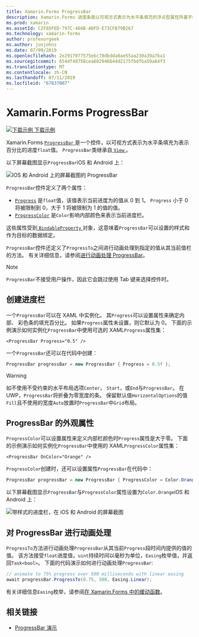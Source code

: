 ```yaml
---
title: Xamarin.Forms ProgressBar
description: Xamarin.Forms 进度条是以可视方式表示为水平条填充的浮点型属性所基于的进度的控件。
ms.prod: xamarin
ms.assetId: C2F85FED-797C-466B-A0FD-E73CFB79B267
ms.technology: xamarin-forms
author: profexorgeek
ms.author: jusjohns
ms.date: 07/09/2019
ms.openlocfilehash: 2e2917077575ebc78dbdda8ae55aa230a39a7ba1
ms.sourcegitcommit: 654df48758cea602946644d2175fbdfba59a64f3
ms.translationtype: MT
ms.contentlocale: zh-CN
ms.lasthandoff: 07/11/2019
ms.locfileid: "67837007"
---
```

# <a name="xamarinforms-progressbar"></a>Xamarin.Forms ProgressBar
[![下载示例](~/media/shared/download.png) 下载示例](https://github.com/xamarin/xamarin-forms-samples/tree/master/UserInterface/ProgressBarDemos)

Xamarin.Forms [ `ProgressBar` ](xref:Xamarin.Forms.ProgressBar)是一个控件，以可视方式表示为水平条填充为表示百分比的进度`float`值。 `ProgressBar`类继承自[ `View` ](xref:Xamarin.Forms.View)。

以下屏幕截图显示`ProgressBar`iOS 和 Android 上：

![IOS 和 Android 上的屏幕截图的 ProgressBar](progressbar-images/progressbars-default.png "iOS 和 Android 上的进度栏")

`ProgressBar`控件定义了两个属性：

* [`Progress`](xref:Xamarin.Forms.ProgressBar.Progress) 是`float`值，该值表示当前进度为的值从 0 到 1。 `Progress` 小于 0 将被限制到 0，大于 1 将被限制为 1 的值的值。
* [`ProgressColor`](xref:Xamarin.Forms.ProgressBar.ProgressColor) 是`Color`影响内部颜色来表示当前进度栏。

这些属性受到[ `BindableProperty` ](xref:Xamarin.Forms.BindableProperty)对象，这意味着`ProgressBar`可以设置的样式和作为目标的数据绑定。

`ProgressBar`控件还定义了`ProgressTo`之间进行动画处理到指定的值从其当前值栏的方法。 有关详细信息，请参阅[进行动画处理 ProgressBar](#animate-a-progressbar)。

> [!NOTE]
> `ProgressBar`不接受用户操作，因此它会跳过使用 Tab 键来选择控件时。

## <a name="create-a-progressbar"></a>创建进度栏

一个`ProgressBar`可以在 XAML 中实例化。 其`Progress`可以设置属性来确定内部、 彩色条的填充百分比。 如果`Progress`属性未设置，则它默认为 0。 下面的示例演示如何实例化`ProgressBar`中使用可选的 XAML`Progress`属性集：

```xaml
<ProgressBar Progress="0.5" />
```

一个`ProgressBar`还可以在代码中创建：

```csharp
ProgressBar progressBar = new ProgressBar { Progress = 0.5f };
```

> [!WARNING]
> 如不使用不受约束的水平布局选项`Center`， `Start`，或`End`与`ProgressBar`。 在 UWP，`ProgressBar`将折叠为零宽度的条。 保留默认值`HorizontalOptions`的值`Fill`且不使用的宽度`Auto`放置时`ProgressBar`中`Grid`布局。

## <a name="progressbar-appearance-properties"></a>ProgressBar 的外观属性

`ProgressColor`可以设置属性来定义内部栏颜色时`Progress`属性是大于零。 下面的示例演示如何实例化`ProgressBar`中使用的 XAML`ProgressColor`属性集：

```xaml
<ProgressBar OnColor="Orange" />
```

`ProgressColor`创建时，还可以设置属性`ProgressBar`在代码中：

```csharp
ProgressBar progressBar = new ProgressBar { ProgressColor = Color.Orange };
```

以下屏幕截图显示`ProgressBar`与`ProgressColor`属性设置为`Color.Orange`iOS 和 Android 上：

![带样式的进度栏，在 iOS 和 Android 的屏幕截图](progressbar-images/progressbars-styled.png "样式在 iOS 和 Android 上的进度栏")

## <a name="animate-a-progressbar"></a>对 ProgressBar 进行动画处理

`ProgressTo`方法进行动画处理`ProgressBar`从其当前`Progress`段时间内提供的值的值。 该方法接受`float`进度值，`uint`持续时间以毫秒为单位，`Easing`枚举值，并返回`Task<bool>`。 下面的代码演示如何进行动画处理`ProgressBar`:

```csharp
// animate to 75% progress over 500 milliseconds with linear easing
await progressBar.ProgressTo(0.75, 500, Easing.Linear);
```

有关详细信息`Easing`枚举，请参阅[在 Xamarin.Forms 中的缓动函数](~/xamarin-forms/user-interface/animation/easing.md)。

## <a name="related-links"></a>相关链接

* [ProgressBar 演示](https://github.com/xamarin/xamarin-forms-samples/tree/master/UserInterface/ProgressBarDemos)
